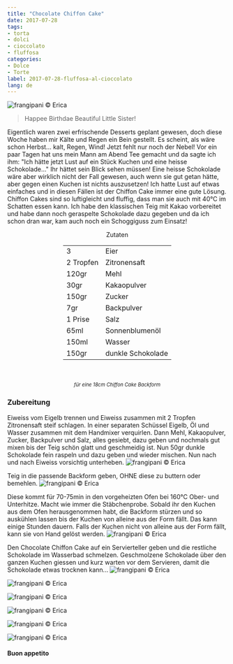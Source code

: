 ```yaml
---
title: "Chocolate Chiffon Cake"
date: 2017-07-28
tags:
- torta
- dolci
- cioccolato
- fluffosa 
categories:
- Dolce
- Torte 
label: 2017-07-28-fluffosa-al-cioccolato
lang: de 
---
```

![](../2017-07-28-fluffosa-al-cioccolato/header.jpg "frangipani © Erica")

> Happee Birthdae Beautiful Little Sister!

Eigentlich waren zwei erfrischende Desserts geplant gewesen, doch diese Woche haben mir Kälte und Regen ein Bein gestellt. Es scheint, als wäre schon Herbst... kalt, Regen, Wind! Jetzt fehlt nur noch der Nebel! Vor ein paar Tagen hat uns mein Mann am Abend Tee gemacht und da sagte ich ihm: "Ich hätte jetzt Lust auf ein Stück Kuchen und eine heisse Schokolade..." Ihr hättet sein Blick sehen müssen! Eine heisse Schokolade wäre aber wirklich nicht der Fall gewesen, auch wenn sie gut getan hätte, aber gegen einen Kuchen ist nichts auszusetzen! Ich hatte Lust auf etwas einfaches und in diesen Fällen ist der Chiffon Cake immer eine gute Lösung. Chiffon Cakes sind so luftigleicht und fluffig, dass man sie auch mit 40°C im Schatten essen kann. Ich habe den klassischen Teig mit Kakao vorbereitet und habe dann noch geraspelte Schokolade dazu gegeben und da ich schon dran war, kam auch noch ein Schoggiguss zum Einsatz!

<div id="wrapper" style="text-align: center">
  <div id="yourdiv" style="display: inline-block;">
    <div class="ingredients">
      <div class="ingredients-title">Zutaten</div>
      <table>
        <tbody>
          <tr>
            <td>3</td>
            <td>Eier</td>
          </tr>
          <tr>
            <td>2 Tropfen</td>
            <td>Zitronensaft</td>
          </tr>
          <tr>
            <td>120gr</td>
            <td>Mehl</td>
          </tr>
          <tr>
            <td>30gr</td>
            <td>Kakaopulver</td>
          </tr>
          <tr>
            <td>150gr</td>
            <td>Zucker</td>
          </tr>
          <tr>
            <td>7gr</td>
            <td>Backpulver</td>
          </tr>
          <tr>
            <td>1 Prise</td>
            <td>Salz</td>
          </tr>
          <tr>
            <td>65ml</td>
            <td>Sonnenblumenöl</td>
          </tr>
          <tr>
            <td>150ml</td>
            <td>Wasser</td>
          </tr>
          <tr>
            <td>150gr</td>
            <td>dunkle Schokolade</td>
          </tr>
        </tbody>
      </table>
      <br></br>
      <i class="pull-right" style="font-size: 80%;">für eine 18cm Chiffon Cake Backform</i>
    </div>
  </div>
</div>


<h3>
  <font color="grey">
    <i class="fa fa-cogs"></i>
  </font> Zubereitung
</h3>

Eiweiss vom Eigelb trennen und Eiweiss zusammen mit 2 Tropfen Zitronensaft steif schlagen. In einer separaten Schüssel Eigelb, Öl und Wasser zusammen mit dem Handmixer verquirlen. Dann Mehl, Kakaopulver, Zucker, Backpulver und Salz, alles gesiebt, dazu geben und nochmals gut mixen bis der Teig schön glatt und geschmeidig ist. Nun 50gr dunkle Schokolade fein raspeln und dazu geben und wieder mischen. Nun nach und nach Eiweiss vorsichtig unterheben.
![](../2017-07-28-fluffosa-al-cioccolato/impasto.jpg "frangipani © Erica")

Teig in die passende Backform geben, OHNE diese zu buttern oder bemehlen.
![](../2017-07-28-fluffosa-al-cioccolato/teglia.jpg "frangipani © Erica")

Diese kommt für 70-75min in den vorgeheizten Ofen bei 160°C Ober- und Unterhitze. Macht wie immer die Stäbchenprobe. Sobald ihr den Kuchen aus dem Ofen herausgenommen habt, die Backform stürzen und so auskühlen lassen bis der Kuchen von alleine aus der Form fällt. Das kann einige Stunden dauern. Falls der Kuchen nicht von alleine aus der Form fällt, kann sie von Hand gelöst werden.
![](../2017-07-28-fluffosa-al-cioccolato/capovolta.jpg "frangipani © Erica")

Den Chocolate Chiffon Cake auf ein Servierteller geben und die restliche Schokolade im Wasserbad schmelzen. Geschmolzene Schokolade über den ganzen Kuchen giessen und kurz warten vor dem Servieren, damit die Schokolade etwas trocknen kann...
![](../2017-07-28-fluffosa-al-cioccolato/risultato1.jpg "frangipani © Erica")

![](../2017-07-28-fluffosa-al-cioccolato/risultato2.jpg "frangipani © Erica")

![](../2017-07-28-fluffosa-al-cioccolato/risultato3.jpg "frangipani © Erica")

![](../2017-07-28-fluffosa-al-cioccolato/risultato4.jpg "frangipani © Erica")

![](../2017-07-28-fluffosa-al-cioccolato/risultato5.jpg "frangipani © Erica")

![](../2017-07-28-fluffosa-al-cioccolato/risultato6.jpg "frangipani © Erica")

<h4>Buon appetito
  <font color="red">
    <i class="fa fa-smile-o"></i>
  </font>
</h4>